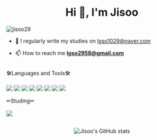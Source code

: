 <h1 align="center">Hi 👋, I'm Jisoo</h1>

<p align="left"> <img src="https://komarev.com/ghpvc/?username=jisoo29&label=Profile%20views&color=0e75b6&style=flat" alt="jisoo29" /> </p>

- 📝 I regularly write my studies on [lgso1029@naver.com](https://blog.naver.com/lgso1029)

- 📫 How to reach me **lgso2958@gmail.com**

<h2></h2>


🛠Languages and Tools🛠<br></br>
<img src="https://img.shields.io/badge/Python-3776AB?style=flat-square&logo=Python&logoColor=white"/>
<img src="https://img.shields.io/badge/Tensorflow-FF6F00?style=flat-square&logo=Tensorflow&logoColor=white"/>
<img src="https://img.shields.io/badge/Pandas-150458?style=flat-square&logo=Pandas&logoColor=white"/>
<img src="https://img.shields.io/badge/Scikitlearn-F7931E?style=flat-square&logo=scikitlearn&logoColor=white"/>
<img src="https://img.shields.io/badge/visual studio code-007ACC?style=flat-square&logo=visualstudiocode&logoColor=white"/>
<img src="https://img.shields.io/badge/Jupyter-F37626?style=flat-square&logo=Jupyter&logoColor=white"/>
<img src="https://img.shields.io/badge/Tensorflow-FF6F00?style=flat-square&logo=Tensorflow&logoColor=white"/>
<img src="https://img.shields.io/badge/GitHub-181717?style=flat-square&logo=GitHub&logoColor=white"/>



✏Studing✏<br></br>
<img src="https://img.shields.io/badge/Naver-03C75A?style=flat-square&logo=Naver&logoColor=white"/>


<h2></h2>

<p align="center">
  <img src="https://github-readme-stats.vercel.app/api?username=jisoo29&theme=omni&show_icons=true" alt="Jisoo's GitHub stats" />
</p>


